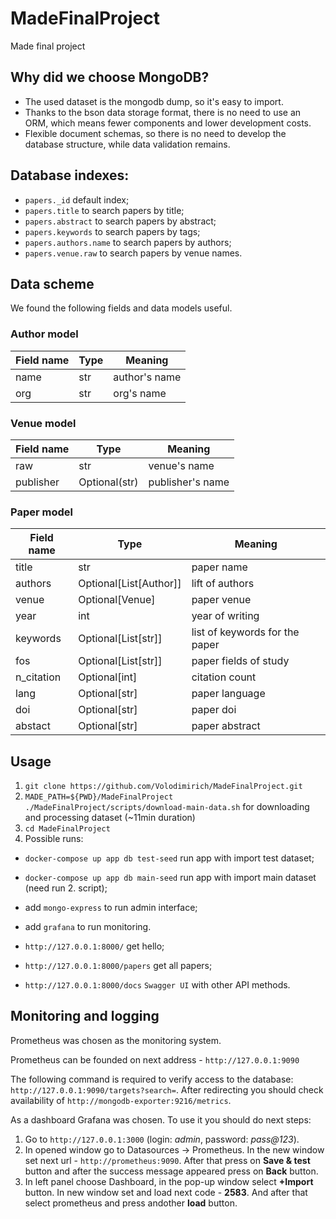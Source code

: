 # MadeFinalProject
Made final project

## Why did we choose MongoDB?

- The used dataset is the mongodb dump, so it's easy to import.
- Thanks to the bson data storage format, there is no need to use an ORM, which means fewer components and lower development costs.
- Flexible document schemas, so there is no need to develop the database structure, while data validation remains.

## Database indexes:

- `papers._id` default index;
- `papers.title` to search papers by title;
- `papers.abstract` to search papers by abstract;
- `papers.keywords` to search papers by tags;
- `papers.authors.name` to search papers by authors;
- `papers.venue.raw` to search papers by venue names.

## Data scheme

We found the following fields and data models useful.

### Author model

| Field name | Type | Meaning |
|---|---|---|
| name | str | author's name |
| org | str | org's name |

### Venue model

| Field name | Type | Meaning |
|---|---|---|
| raw | str | venue's name |
| publisher | Optional(str) | publisher's name |

### Paper model

| Field name | Type | Meaning |
|---|---|---|
| title | str | paper name |
| authors | Optional[List[Author]] | lift of authors |
| venue | Optional[Venue] | paper venue |
| year | int | year of writing |
| keywords | Optional[List[str]] | list of keywords for the paper |
| fos | Optional[List[str]] | paper fields of study |
| n_citation | Optional[int] | citation count |
| lang | Optional[str] | paper language |
| doi | Optional[str] | paper doi |
| abstact | Optional[str] | paper abstract |

## Usage

1. `git clone https://github.com/Volodimirich/MadeFinalProject.git`
2. `MADE_PATH=${PWD}/MadeFinalProject ./MadeFinalProject/scripts/download-main-data.sh` for downloading and processing dataset (~11min duration)
3. `cd MadeFinalProject`
4. Possible runs:
  - `docker-compose up app db test-seed` run app with import test dataset;
  - `docker-compose up app db main-seed` run app with import main dataset (need run 2. script);
  - add `mongo-express` to run admin interface;
  - add `grafana` to run monitoring.


- `http://127.0.0.1:8000/` get hello;
- `http://127.0.0.1:8000/papers` get all papers;
- `http://127.0.0.1:8000/docs` `Swagger UI` with other API methods.

## Monitoring and logging
Prometheus was chosen as the monitoring system.

Prometheus can be founded on next address - `http://127.0.0.1:9090`

The following command is required to verify access to the database:
`http://127.0.0.1:9090/targets?search=`. After redirecting you should
 check availability of `http://mongodb-exporter:9216/metrics`.

As a dashboard Grafana was chosen. To use it you should do next steps:
1. Go to `http://127.0.0.1:3000` (login: _admin_, password: _pass@123_).
2. In opened window go to Datasources -> Prometheus. In the new window set next url - `http://prometheus:9090`. After
that press on **Save & test** button and after the success message appeared press on **Back** button.
3. In left panel choose Dashboard, in the pop-up window select **+Import** button. In new window set and load
next code - **2583**. And after that select prometheus and press andother **load** button.
